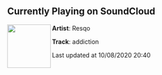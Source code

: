 ## Currently Playing on SoundCloud

[<img align="left" width="100" src="https://i1.sndcdn.com/artworks-pNz7kby1x9NGXsh0-MGvi4w-t50x50.jpg">](https://soundcloud.com/resqo/addiction)

**Artist**: Resqo 

**Track**: addiction

Last updated at 10/08/2020 20:40
